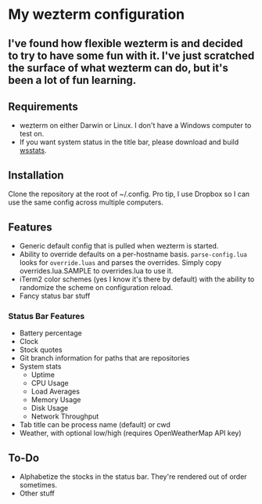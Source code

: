 # My wezterm configuration
## I've found how flexible wezterm is and decided to try to have some fun with it. I've just scratched the surface of what wezterm can do, but it's been a lot of fun learning.

## Requirements
* wezterm on either Darwin or Linux. I don't have a Windows computer to test on.
* If you want system status in the title bar, please download and build [wsstats](https://github.com/gdanko/wsstats).

## Installation
Clone the repository at the root of ~/.config. Pro tip, I use Dropbox so I can use the same config across multiple computers.

## Features
* Generic default config that is pulled when wezterm is started.
* Ability to override defaults on a per-hostname basis. `parse-config.lua` looks for `override.luas` and parses the overrides. Simply copy overrides.lua.SAMPLE to overrides.lua to use it.
* iTerm2 color schemes (yes I know it's there by default) with the ability to randomize the scheme on configuration reload.
* Fancy status bar stuff

### Status Bar Features
* Battery percentage
* Clock
* Stock quotes
* Git branch information for paths that are repositories
* System stats
  * Uptime
  * CPU Usage
  * Load Averages
  * Memory Usage
  * Disk Usage
  * Network Throughput
* Tab title can be process name (default) or cwd
* Weather, with optional low/high (requires OpenWeatherMap API key)

## To-Do
* Alphabetize the stocks in the status bar. They're rendered out of order sometimes.
* Other stuff
